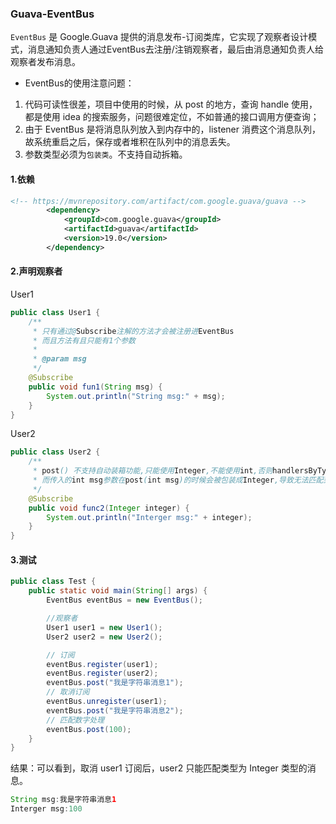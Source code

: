 ### Guava-EventBus

`EventBus` 是 Google.Guava 提供的消息发布-订阅类库，它实现了观察者设计模式，消息通知负责人通过EventBus去注册/注销观察者，最后由消息通知负责人给观察者发布消息。

- EventBus的使用注意问题：

1. 代码可读性很差，项目中使用的时候，从 post 的地方，查询 handle 使用，都是使用 idea 的搜索服务，问题很难定位，不如普通的接口调用方便查询；
2. 由于 EventBus 是将消息队列放入到内存中的，listener 消费这个消息队列，故系统重启之后，保存或者堆积在队列中的消息丢失。
3. 参数类型必须为`包装类`。不支持自动拆箱。

#### 1.依赖

```xml
<!-- https://mvnrepository.com/artifact/com.google.guava/guava -->  
        <dependency>  
            <groupId>com.google.guava</groupId>  
            <artifactId>guava</artifactId>  
            <version>19.0</version>  
        </dependency>  
```

#### 2.声明观察者

User1

```java
public class User1 {
    /**
     * 只有通过@Subscribe注解的方法才会被注册进EventBus
     * 而且方法有且只能有1个参数
     *
     * @param msg
     */
    @Subscribe
    public void fun1(String msg) {
        System.out.println("String msg:" + msg);
    }
}
```

User2

```java
public class User2 {
    /**
     * post() 不支持自动装箱功能,只能使用Integer,不能使用int,否则handlersByType的Class会是int而不是           Integer
     * 而传入的int msg参数在post(int msg)的时候会被包装成Integer,导致无法匹配到
     */
    @Subscribe
    public void func2(Integer integer) {
        System.out.println("Interger msg:" + integer);
    }
}

```

#### 3.测试

```java
public class Test {
    public static void main(String[] args) {
        EventBus eventBus = new EventBus();

        //观察者
        User1 user1 = new User1();
        User2 user2 = new User2();

        // 订阅
        eventBus.register(user1);
        eventBus.register(user2);
        eventBus.post("我是字符串消息1");
        // 取消订阅
        eventBus.unregister(user1);
        eventBus.post("我是字符串消息2");
        // 匹配数字处理
        eventBus.post(100);
    }
}
```

结果：可以看到，取消 user1 订阅后，user2 只能匹配类型为 Integer 类型的消息。

```java
String msg:我是字符串消息1
Interger msg:100
```

